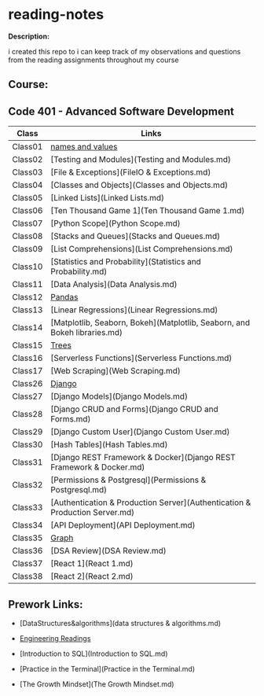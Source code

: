 # reading-notes
**Description:**

i created  this repo to i can keep track of my observations and questions from the reading assignments throughout my course
## Course:

##  Code 401 - Advanced Software Development

|   **Class**   |   **Links**            |
| ------------- | ---------------------- |
| Class01 | [names and values](Class01.md)  |
| Class02 | [Testing and Modules](Testing and Modules.md)  |
| Class03 | [File & Exceptions](FileIO & Exceptions.md)  |
| Class04 | [Classes and Objects](Classes and Objects.md)  |
| Class05 | [Linked Lists](Linked Lists.md)  |
| Class06 | [Ten Thousand Game 1](Ten Thousand Game 1.md)  |
| Class07 | [Python Scope](Python Scope.md)  |
| Class08 | [Stacks and Queues](Stacks and Queues.md)  |
| Class09 | [List Comprehensions](List Comprehensions.md)  |
| Class10 | [Statistics and Probability](Statistics and Probability.md)  |
| Class11 | [Data Analysis](Data Analysis.md)  |
| Class12 | [Pandas](Pandas.md)  |
| Class13 | [Linear Regressions](Linear Regressions.md)  |
| Class14 | [Matplotlib, Seaborn, Bokeh](Matplotlib, Seaborn, and Bokeh libraries.md)  |
| Class15 | [Trees](Trees.md)  |
| Class16 | [Serverless Functions](Serverless Functions.md)  |
| Class17 | [Web Scraping](Web Scraping.md)  |
| Class26 | [Django](Django.md)  |
| Class27 | [Django Models](Django Models.md)  |
| Class28 | [Django CRUD and Forms](Django CRUD and Forms.md)  |
| Class29 | [Django Custom User](Django Custom User.md)  |
| Class30 | [Hash Tables](Hash Tables.md)  |
| Class31 | [Django REST Framework & Docker](Django REST Framework & Docker.md)  |
| Class32 | [Permissions & Postgresql](Permissions & Postgresql.md)  |
| Class33 | [Authentication & Production Server](Authentication & Production Server.md)  |
| Class34 | [API Deployment](API Deployment.md)  |
| Class35 | [Graph](Graph.md)  |
| Class36 | [DSA Review](DSA Review.md)  |
| Class37 | [React 1](React 1.md)  |
| Class38 | [React 2](React 2.md)  |

## Prework Links:

* [DataStructures&algorithms](data structures & algorithms.md)

* [Engineering Readings](problemsSolving.md)

* [Introduction to SQL](Introduction to SQL.md)

* [Practice in the Terminal](Practice in the Terminal.md)

* [The Growth Mindset](The Growth Mindset.md)






